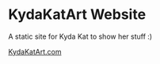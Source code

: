 # KydaKatArt Website

A static site for Kyda Kat to show her stuff :)

[KydaKatArt.com](https://kydakatart.com)
